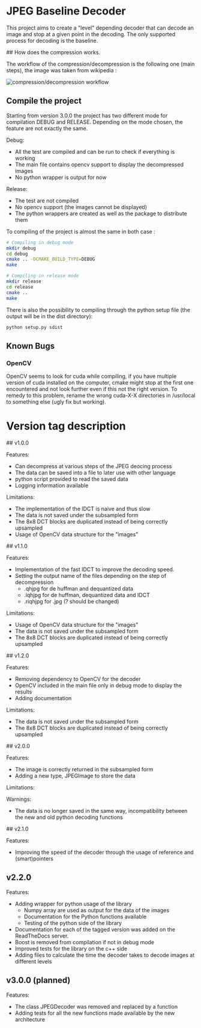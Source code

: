 # JPEG Baseline Decoder

This project aims to create a "level" depending decoder that can decode an image and stop at a given point in the decoding.
The only supported process for decoding is the baseline.

## How does the compression works.

The workflow of the compression/decompression is the following one (main steps), the image was taken from wikipedia :

![compression/decompression workflow](https://raw.githubusercontent.com/D3lt4lph4/jpeg_encoder_decoder/master/images/compression_JPEG.png?token=AXSrihw6StMXldgUNoZ5d55DTkqKOXrGks5bdYj-wA%3D%3D "JPEG workflow")

## Compile the project

Starting from version 3.0.0 the project has two different mode for compilation DEBUG and RELEASE. Depending on the mode chosen, the feature are not exactly the same.

Debug:

- All the test are compiled and can be run to check if everything is working
- The main file contains opencv support to display the decompressed images
- No python wrapper is output for now

Release:

- The test are not compiled
- No opencv support (the images cannot be displayed)
- The python wrappers are created as well as the package to distribute them

To compiling of the project is almost the same in both case :

```bash
# Compiling in debug mode
mkdir debug
cd debug
cmake .. -DCMAKE_BUILD_TYPE=DEBUG
make

# Compiling in release mode
mkdir release
cd release
cmake ..
make
```

There is also the possibility to compiling through the python setup file (the output will be in the dist directory):
```bash
python setup.py sdist
```

## Known Bugs

### OpenCV

OpenCV seems to look for cuda while compiling, if you have multiple version of cuda installed on the computer, cmake might stop at the first one encountered and not look further even if this not the right version. To remedy to this problem, rename the wrong cuda-X-X directories in /usr/local to something else (ugly fix but working).

# Version tag description

## v1.0.0

Features:

- Can decompress at various steps of the JPEG deocing process
- The data can be saved into a file to later use with other language
- python script provided to read the saved data
- Logging information available

Limitations:

- The implementation of the IDCT is naive and thus slow
- The data is not saved under the subsampled form
- The 8x8 DCT blocks are duplicated instead of being correctly upsampled
- Usage of OpenCV data structure for the "images"


## v1.1.0

Features:

- Implementation of the fast IDCT to improve the decoding speed.
- Setting the output name of the files depending on the step of decompression
  - .qhjpg for de huffman and dequantized data
  - .iqhjpg for de huffman, dequantized data and IDCT
  - .riqhjpg for .jpg (? should be changed)

Limitations:

- Usage of OpenCV data structure for the "images"
- The data is not saved under the subsampled form
- The 8x8 DCT blocks are duplicated instead of being correctly upsampled

## v1.2.0

Features:

- Removing dependency to OpenCV for the decoder
- OpenCV included in the main file only in debug mode to display the results
- Adding documentation

Limitations:

- The data is not saved under the subsampled form
- The 8x8 DCT blocks are duplicated instead of being correctly upsampled

## v2.0.0

Features:

- The image is correctly returned in the subsampled form
- Adding a new type, JPEGImage to store the data

Limitations:

Warnings:

- The data is no longer saved in the same way, incompatibility between the new and old python decoding functions

## v2.1.0

Features:

- Improving the speed of the decoder through the usage of reference and (smart)pointers

## v2.2.0

Features:

- Adding wrapper for python usage of the library
    - Numpy array are used as output for the data of the images
    - Documentation for the Python functions available
    - Testing of the python side of the library
- Documentation for each of the tagged version was added on the ReadTheDocs server.
- Boost is removed from compilation if not in debug mode
- Improved tests for the library on the c++ side
- Adding files to calculate the time the decoder takes to decode images at different levels


## v3.0.0 (planned)

Features:

- The class JPEGDecoder was removed and replaced by a function
- Adding tests for all the new functions made available by the new architecture
